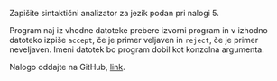 Zapišite sintaktični analizator za jezik podan pri nalogi 5.

Program naj iz vhodne datoteke prebere izvorni program in v izhodno datoteko izpiše `accept`, če je primer veljaven in `reject`, če je primer neveljaven.
Imeni datotek bo program dobil kot konzolna argumenta.

Nalogo oddajte na GitHub, [link](https://classroom.github.com/a/nYRgKiM7).
